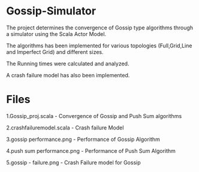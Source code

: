 Gossip-Simulator
================

The project determines the convergence of Gossip type algorithms through a simulator using the Scala Actor Model.

The algorithms has been implemented for various topologies (Full,Grid,Line and Imperfect Grid) and different sizes.

The Running times were calculated and analyzed. 

A crash failure model has also been implemented.

Files
================
1.Gossip_proj.scala   - Convergence of Gossip and Push Sum algorithms

2.crashfailuremodel.scala - Crash failure Model

3.gossip performance.png - Performance of Gossip Algorithm

4.push sum performance.png - Performance of Push Sum Algorithm

5.gossip - failure.png - Crash Failure model for Gossip


